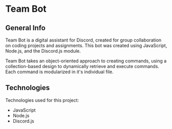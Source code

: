 # Team Bot

## General Info
Team Bot is a digital assistant for Discord, created for group collaboration on coding projects and assignments. This bot was created using JavaScript, Node.js, and the Discord.js module. 

Team Bot takes an object-oriented approach to creating commands, using a collection-based design to dynamically retrieve and execute commands. Each command is modularized in it's individual file.

## Technologies
Technologies used for this project:
* JavaScript
* Node.js
* Discord.js
